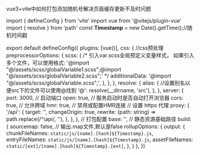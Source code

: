 vue3+vite中如何打包添加随机号解决页面缓存更新不及时问题

import { defineConfig } from 'vite'
import vue from '@vitejs/plugin-vue'
import { resolve } from 'path'
const **Timestamp** = new Date().getTime();//随机时间戳

export default defineConfig({
  plugins: [vue()],
  css: {
    //css预处理
    preprocessorOptions: {
      scss: {
        /*
        引入var.scss全局预定义变量样式，
        如果引入多个文件，可以使用格式:
        '@import "@/assets/scss/globalVariable1.scss";@import "@/assets/scss/globalVariable2.scss";'
         */
        additionalData: '@import "@/assets/scss/globalVariable.scss";',
      },
    },
  },
  resolve: {
    alias: {
      //设置别名以便src下的文件可以使用@找到
      '@': resolve(__dirname, 'src'),
    },
  },
  server: {
    port: 3000, // 启动端口
    open: true, // 服务启动时是否自动打开浏览器
    cors: true, // 允许跨域
    hmr: true, // 禁用或配置HMR连接
    // 设置 https 代理
    proxy: {
      '/api': {
        target: '',
        changeOrigin: true,
        rewrite: (path: string) => path.replace(/^\api/, ''),
      },
    },
  },
  // 打包配置
  base: '', // 静态资源基础路径
  build: {
    sourcemap: false, // 输出.map文件,默认是false
    rollupOptions: {
      output: {
        chunkFileNames: `static/js/[name].[hash]${Timestamp}.js`,
        entryFileNames: `static/js/[name].[hash]${Timestamp}.js`,
        assetFileNames: `static/[ext]/[name].[hash]${Timestamp}.[ext]`,
      },
    }
  },
})
